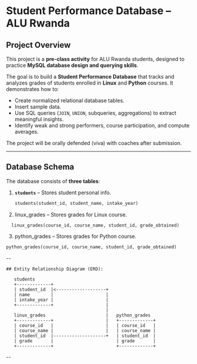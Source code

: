 # Student Performance Database – ALU Rwanda  

## Project Overview  
This project is a **pre-class activity** for ALU Rwanda students, designed to practice **MySQL database design and querying skills**.  

The goal is to build a **Student Performance Database** that tracks and analyzes grades of students enrolled in **Linux** and **Python** courses. It demonstrates how to:  
- Create normalized relational database tables.  
- Insert sample data.  
- Use SQL queries (`JOIN`, `UNION`, subqueries, aggregations) to extract meaningful insights.  
- Identify weak and strong performers, course participation, and compute averages.  

The project will be orally defended (viva) with coaches after submission.  

---

##  Database Schema  

The database consists of **three tables**:  

1. **`students`** – Stores student personal info.  
   ```sql
   students(student_id, student_name, intake_year)
   ```
2. linux_grades – Stores grades for Linux course.
```
  linux_grades(course_id, course_name, student_id, grade_obtained)
```
3. python_grades – Stores grades for Python course.
```sql
python_grades(course_id, course_name, student_id, grade_obtained)
```
--

```
## Entity Relationship Diagram (ERD):

   students
   +-------------+
   | student_id  |<-------------------+
   | name        |                    |
   | intake_year |                    |
   +-------------+                    |
                                      |
   linux_grades                       |   python_grades
   +-------------+                    |   +-------------+
   | course_id   |                    |   | course_id   |
   | course_name |                    |   | course_name |
   | student_id  |--------------------+   | student_id  |
   | grade       |                        | grade       |
   +-------------+                        +-------------+
````
--


